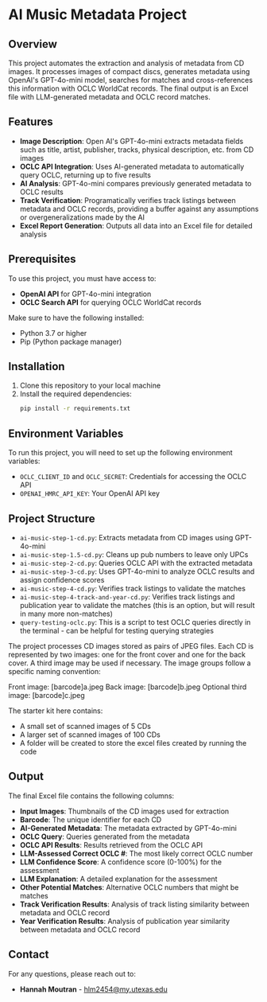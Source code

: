 # AI Music Metadata Project
## Overview
This project automates the extraction and analysis of metadata from CD images. It processes images of compact discs, generates metadata using OpenAI's GPT-4o-mini model, searches for matches and cross-references this information with OCLC WorldCat records. The final output is an Excel file with LLM-generated metadata and OCLC record matches.

## Features
- **Image Description**: Open AI's GPT-4o-mini extracts metadata fields such as title, artist, publisher, tracks, physical description, etc. from CD images
- **OCLC API Integration**: Uses AI-generated metadata to automatically query OCLC, returning up to five results
- **AI Analysis**: GPT-4o-mini compares previously generated metadata to OCLC results
- **Track Verification**: Programatically verifies track listings between metadata and OCLC records, providing a buffer against any assumptions or overgeneralizations made by the AI
- **Excel Report Generation**: Outputs all data into an Excel file for detailed analysis

## Prerequisites
To use this project, you must have access to:
- **OpenAI API** for GPT-4o-mini integration
- **OCLC Search API** for querying OCLC WorldCat records

Make sure to have the following installed:
- Python 3.7 or higher
- Pip (Python package manager)

## Installation
1. Clone this repository to your local machine
2. Install the required dependencies:
   ```sh
   pip install -r requirements.txt
   ```

## Environment Variables
To run this project, you will need to set up the following environment variables:
- `OCLC_CLIENT_ID` and `OCLC_SECRET`: Credentials for accessing the OCLC API
- `OPENAI_HMRC_API_KEY`: Your OpenAI API key

## Project Structure
- `ai-music-step-1-cd.py`: Extracts metadata from CD images using GPT-4o-mini
- `ai-music-step-1.5-cd.py`: Cleans up pub numbers to leave only UPCs
- `ai-music-step-2-cd.py`: Queries OCLC API with the extracted metadata
- `ai-music-step-3-cd.py`: Uses GPT-4o-mini to analyze OCLC results and assign confidence scores
- `ai-music-step-4-cd.py`: Verifies track listings to validate the matches
- `ai-music-step-4-track-and-year-cd.py`: Verifies track listings and publication year to validate the matches (this is an option, but will result in many more non-matches)
- `query-testing-oclc.py`: This is a script to test OCLC queries directly in the terminal - can be helpful for testing querying strategies

The project processes CD images stored as pairs of JPEG files. Each CD is represented by two images: one for the front cover and one for the back cover. A third image may be used if necessary.  The image groups follow a specific naming convention:

Front image: [barcode]a.jpeg
Back image: [barcode]b.jpeg
Optional third image: [barcode]c.jpeg

The starter kit here contains:
- A  small set of scanned images of 5 CDs
- A larger set of scanned images of 100 CDs
- A folder will be created to store the excel files created by running the code

## Output
The final Excel file contains the following columns:
- **Input Images**: Thumbnails of the CD images used for extraction
- **Barcode**: The unique identifier for each CD
- **AI-Generated Metadata**: The metadata extracted by GPT-4o-mini
- **OCLC Query**: Queries generated from the metadata
- **OCLC API Results**: Results retrieved from the OCLC API
- **LLM-Assessed Correct OCLC #**: The most likely correct OCLC number
- **LLM Confidence Score**: A confidence score (0-100%) for the assessment
- **LLM Explanation**: A detailed explanation for the assessment
- **Other Potential Matches**: Alternative OCLC numbers that might be matches
- **Track Verification Results**: Analysis of track listing similarity between metadata and OCLC record
- **Year Verification Results**: Analysis of publication year similarity between metadata and OCLC record

## Contact
For any questions, please reach out to:
- **Hannah Moutran** - hlm2454@my.utexas.edu